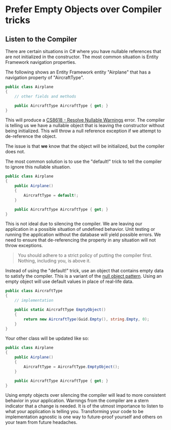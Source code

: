 # Prefer Empty Objects over Compiler tricks

## Listen to the Compiler

There are certain situations in C# where you have nullable references that are not initialized in the constructor. The most common situation is Entity Framework navigation properties.

The following shows an Entity Framework entity "Airplane" that has a navigation property of "AircraftType".

```csharp
public class Airplane
{
    // other fields and methods

    public AircraftType AircraftType { get; }
}
```

This will produce a [CS8618 - Resolve Nullable Warnings](<https://learn.microsoft.com/en-us/dotnet/csharp/language-reference/compiler-messages/nullable-warnings?f1url=%3FappId%3Droslyn%26k%3Dk(CS8618)>) error. The compiler is telling us we have a nullable object that is leaving the constructor without being initialized. This will throw a null reference exception if we attempt to de-reference the object.

The issue is that **we** know that the object will be initialized, but the compiler does not.

The most common solution is to use the "default!" trick to tell the compiler to ignore this nullable situation.

```csharp
public class Airplane
{
    public Airplane()
    {
        AircraftType = default!;
    }

    public AircraftType AircraftType { get; }
}
```

This is not ideal due to silencing the compiler. We are leaving our application in a possible situation of undefined behavior. Unit testing or running the application without the database will yield possible errors. We need to ensure that de-referencing the property in any situation will not throw exceptions.

> You should adhere to a strict policy of putting the compiler first. Nothing, including you, is above it.

Instead of using the "default!" trick, use an object that contains empty data to satisfy the compiler. This is a variant of the [null object pattern](https://en.wikipedia.org/wiki/Null_object_pattern). Using an empty object will use default values in place of real-life data.

```csharp
public class AircraftType
{
    // implementation

    public static AircraftType EmptyObject()
    {
        return new AircraftType(Guid.Empty(), string.Empty, 0);
    }
}
```

Your other class will be updated like so:

```csharp
public class Airplane
{
    public Airplane()
    {
        AircraftType = AircraftType.EmptyObject();
    }

    public AircraftType AircraftType { get; }
}
```

Using empty objects over silencing the compiler will lead to more consistent behavior in your application. Warnings from the compiler are a stern indicator that a change is needed. It is of the utmost importance to listen to what your application is telling you. Transforming your code to be implementation agnostic is one way to future-proof yourself and others on your team from future headaches.